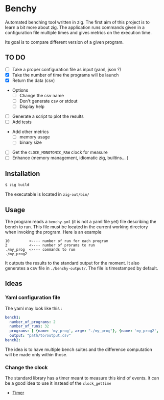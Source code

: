 # Benchy

Automated benching tool written in zig. The first aim of this project is to learn a bit more about zig.
The application runs commands given in a configuration file multiple times and gives metrics on the execution time.

Its goal is to compare different version of a given program.

## TO DO

- [ ] Take a proper configuration file as input (yaml, json ?)
- [x] Take the number of time the programs will be launch
- [x] Return the data (csv)
- Options
    - [ ] Change the csv name
    - [ ] Don't generate csv or stdout
    - [ ] Display help
- [ ] Generate a script to plot the results
- [ ] Add tests
- Add other metrics
    - [ ] memory usage
    - [ ] binary size
- [ ] Get the `CLOCK_MONOTONIC_RAW` clock for measure
- [ ] Enhance (memory management, idiomatic zig, builtins... )

## Installation

```bash
$ zig build
```
The executable is located in `zig-out/bin/`

## Usage

The program reads a `benchy.yml` (it is not a yaml file yet) file describing the bench to run.
This file must be located in the current working directory when invoking the program.
Here is an example

```
10         <---- number of run for each program
2          <---- number of prorams to run
./my_prog  <---- commands to run
./my_prog2 
```

It outputs the results to the standard output for the moment.
It also generates a csv file in `./benchy-output/`. The file is timestamped by default.

## Ideas

### Yaml configuration file

The yaml may look like this :

```yaml
bench1:
  number_of_programs: 2
  number_of_runs: 32
  programs: [ {name: 'my_prog', argv: "./my_prog"}, {name: 'my_prog2', argv: "./my_prog2"}]
  output: "path/to/output.csv"
bench2:
```

The idea is to have multiple bench suites and the difference computation will be made only within those.

### Change the clock

The standard library has a timer meant to measure this kind of events.
It can be a good idea to use it instead of the `clock_gettime`
- [Timer](https://ziglang.org/documentation/master/std/#A;std:time.Timer)
